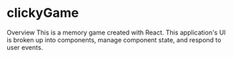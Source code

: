 # clickyGame

Overview
This is a memory game created with React. This application's UI is broken up into components, manage component state, and respond to user events.